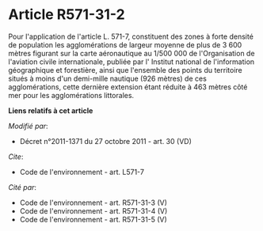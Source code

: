 # Article R571-31-2

Pour l'application de l'article L. 571-7, constituent des zones à forte densité de population les agglomérations de largeur
moyenne de plus de 3 600 mètres figurant sur la carte aéronautique au 1/500 000 de l'Organisation de l'aviation civile
internationale, publiée par l'  Institut national de l'information géographique et forestière, ainsi que l'ensemble des
points du territoire situés à moins d'un demi-mille nautique (926 mètres) de ces agglomérations, cette dernière extension
étant réduite à 463 mètres côté mer pour les agglomérations littorales.

**Liens relatifs à cet article**

_Modifié par_:

  - Décret n°2011-1371 du 27 octobre 2011 - art. 30 (VD)

_Cite_:

  - Code de l'environnement - art. L571-7

_Cité par_:

  - Code de l'environnement - art. R571-31-3 (V)
  - Code de l'environnement - art. R571-31-4 (V)
  - Code de l'environnement - art. R571-31-5 (V)
